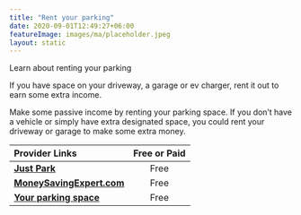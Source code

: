 ```yaml
---
title: "Rent your parking"
date: 2020-09-01T12:49:27+06:00
featureImage: images/ma/placeholder.jpeg
layout: static
---
```


Learn about renting your parking

If you have space on your driveway, a garage or ev charger, rent it out to earn some extra income.

Make some passive income by renting your parking space. If you don’t have a vehicle or simply have extra designated space, you could rent your driveway or garage to make some extra money.

| Provider Links      | Free or Paid  |  
| :-----------          | :--------------:      |  
| [**Just Park**](https://www.justpark.com/how-it-works/rent-out-your-driveway) | Free | 
| [**MoneySavingExpert.com**](https://www.moneysavingexpert.com/shopping/cheap-parking-rental/) | Free | 
| [**Your parking space**](https://www.yourparkingspace.co.uk/insights/why-renting-parking-space-is-great-idea-to-earn-side-income) | Free | 
  

<br/><br/>






